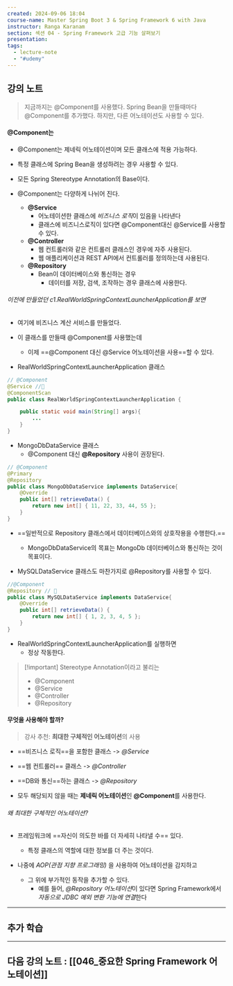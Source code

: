 ```yaml
---
created: 2024-09-06 18:04
course-name: Master Spring Boot 3 & Spring Framework 6 with Java
instructor: Ranga Karanam
section: 섹션 04 - Spring Framework 고급 기능 살펴보기
presentation: 
tags:
  - lecture-note
  - "#udemy"
---
```

## 강의 노트
> 지금까지는 @Component를 사용했다.
> 	Spring Bean을 만들때마다 @Component를 추가했다.
> 	하지만, 다른 어노테이션도 사용할 수 있다.

#### @Component는 
- @Component는 제네릭 어노테이션이며 모든 클래스에 적용 가능하다.
- 특정 클래스에 Spring Bean을 생성하려는 경우 사용할 수 있다.

- 모든 Spring Stereotype Annotation의 Base이다.

- @Component는 다양하게 나뉘어 진다.
	- **@Service**
		- 어노테이션한 클래스에 *비즈니스 로직*이 있음을 나타낸다
		- 클래스에 비즈니스로직이 있다면 @Component대신 @Service를 사용할 수 있다.
	- **@Controller**
		- 웹 컨트롤러와 같은 컨트롤러 클래스인 경우에 자주 사용된다.
		- 웹 애플리케이션과 REST API에서 컨트롤러를 정의하는데 사용된다.
	- **@Repository**
		- Bean이 데이터베이스와 통신하는 경우
			- 데이터를 저장, 검색, 조작하는 경우 클래스에 사용한다.

###### 이전에 만들었던 *c1.RealWorldSpringContextLauncherApplication*를 보면
- 여기에 비즈니스 계산 서비스를 만들었다.

- 이 클래스를 만들때 @Component를 사용했는데
	- 이제 ==@Component 대신 @Service 어노테이션을 사용==할 수 있다.

- RealWorldSpringContextLauncherApplication 클래스
```java
// @Component
@Service //📌
@ComponentScan
public class RealWorldSpringContextLauncherApplication {

    public static void main(String[] args){
		...
    }
}
```

- MongoDbDataService 클래스
	- @Component 대신 **@Repository** 사용이 권장된다.
```java
// @Component
@Primary
@Repository
public class MongoDbDataService implements DataService{
    @Override
    public int[] retrieveData() {
        return new int[] { 11, 22, 33, 44, 55 };
    }
}
```
- ==일반적으로 Repository 클래스에서 데이터베이스와의 상호작용을 수행한다.==
	- MongoDbDataService의 목표는 MongoDb 데이터베이스와 통신하는 것이 목표이다.

- MySQLDataService 클래스도 마찬가지로 @Repository를 사용할 수 있다.
```java
//@Component
@Repository // 📌
public class MySQLDataService implements DataService{
    @Override
    public int[] retrieveData() {
        return new int[] { 1, 2, 3, 4, 5 };
    }
}
```

- RealWorldSpringContextLauncherApplication를 실행하면
	- 정상 작동한다.

> [!important] Stereotype Annotation이라고 불리는
> - @Component
> - @Service
> - @Controller
> - @Repository

#### 무엇을 사용해야 할까?
> 강사 추천: **최대한 구체적인 어노테이션**의 사용

- ==비즈니스 로직==을 포함한 클래스 -> *@Service*
- ==웹 컨트롤러== 클래스 -> *@Controller*
- ==DB와 통신==하는 클래스  -> *@Repository*

- 모두 해당되지 않을 때는 **제네릭 어노테이션**인 **@Component**를 사용한다.

###### 왜 최대한 구체적인 어노테이션?
- 프레임워크에 ==자신이 의도한 바를 더 자세히 나타낼 수== 있다.
	- 특정 클래스의 역할에 대한 정보를 더 주는 것이다.

- 나중에 *AOP(관점 지향 프로그래밍)* 을 사용하여 어노테이션을 감지하고  
	- 그 위에 부가적인 동작을 추가할 수 있다.
		- 예를 들어, *@Repository 어노테이션*이 있다면 Spring Framework에서 *자동으로 JDBC 예외 변환 기능에 연결*한다



---
## 추가 학습


---
## 다음 강의 노트 : [[046_중요한 Spring Framework 어노테이션]]
